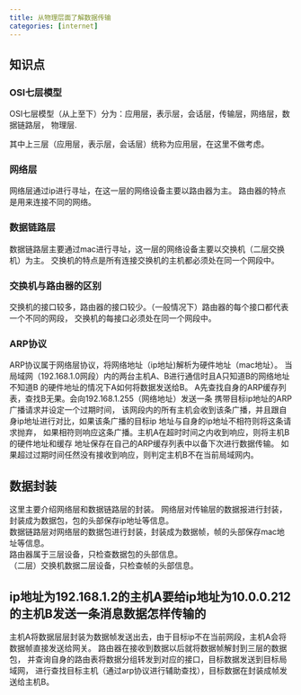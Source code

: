 ```yaml
---
title: 从物理层面了解数据传输
categories: [internet]
---
```


## 知识点

### OSI七层模型

OSI七层模型（从上至下）分为：应用层，表示层，会话层，传输层，网络层，数据链路层，
物理层.

其中上三层（应用层，表示层，会话层）统称为应用层，在这里不做考虑。

### 网络层

网络层通过ip进行寻址，在这一层的网络设备主要以路由器为主。
路由器的特点是用来连接不同的网络。

### 数据链路层

数据链路层主要通过mac进行寻址，这一层的网络设备主要以交换机（二层交换机）为主。
交换机的特点是所有连接交换机的主机都必须处在同一个网段中。

### 交换机与路由器的区别

交换机的接口较多，路由器的接口较少。（一般情况下）路由器的每个接口都代表一个不同的网段，
交换机的每接口必须处在同一个网段中。

### ARP协议

ARP协议属于网络层协议，将网络地址（ip地址)解析为硬件地址（mac地址）。
当局域网（192.168.1.0网段）内的两台主机A、B进行通信时且A只知道B的网络地址不知道B
的硬件地址的情况下A如何将数据发送给B。
A先查找自身的ARP缓存列表，查找B无果。会向192.168.1.255（网络地址）发送一条
携带目标ip地址的ARP广播请求并设定一个过期时间，
该网段内的所有主机会收到该条广播，并且跟自身ip地址进行对比，如果该条广播的目标ip
地址与自身的ip地址不相符则将这条请求抛弃，
如果相符则响应这条广播。主机A在超时时间之内收到响应，则将主机B的硬件地址和缓存
地址保存在自己的ARP缓存列表中以备下次进行数据传输。
如果超过过期时间任然没有接收到响应，则判定主机B不在当前局域网内。

## 数据封装

这里主要介绍网络层和数据链路层的封装。
网络层对传输层的数据报进行封装，封装成为数据包，包的头部保存ip地址等信息。  
数据链路层对网络层的数据包进行封装，封装成为数据帧，帧的头部保存mac地址等信息。  
路由器属于三层设备，只检查数据包的头部信息。  
（二层）交换机数据二层设备，只检查帧的头部信息。

## ip地址为192.168.1.2的主机A要给ip地址为10.0.0.212的主机B发送一条消息数据怎样传输的

主机A将数据层层封装为数据帧发送出去，由于目标ip不在当前网段，主机A会将数据帧直接发送给网关。
路由器在接收到数据以后就将数据帧解封到三层的数据包，
并查询自身的路由表将数据分组转发到对应的接口，目标数据发送到目标局域网，
进行查找目标主机（通过arp协议进行辅助查找），目标数据在封装成帧发送给主机B。
